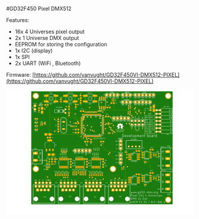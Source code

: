 #GD32F450 Pixel DMX512

Features: 

- 16x 4 Universes pixel output
- 2x  1 Universe DMX output
- EEPROM for storing the configuration
- 1x I2C (display)
- 1x SPI
- 2x UART (WiFi , Bluetooth)

Firmware: [https://github.com/vanvught/GD32F450VI-DMX512-PIXEL](https://github.com/vanvught/GD32F450VI-DMX512-PIXEL)

![](https://github.com/vanvught/GD32F450-Pixel-DMX512/blob/main/GD32F450.png)